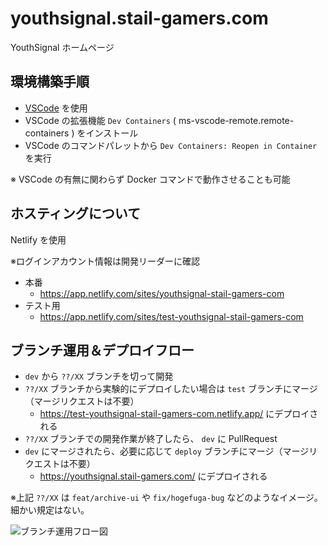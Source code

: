 # youthsignal.stail-gamers.com

YouthSignal ホームページ

## 環境構築手順

- [VSCode](https://code.visualstudio.com/) を使用
- VSCode の拡張機能 `Dev Containers` ( ms-vscode-remote.remote-containers ) をインストール
- VSCode のコマンドパレットから `Dev Containers: Reopen in Container` を実行

※ VSCode の有無に関わらず Docker コマンドで動作させることも可能

## ホスティングについて

Netlify を使用

※ログインアカウント情報は開発リーダーに確認

- 本番
  - https://app.netlify.com/sites/youthsignal-stail-gamers-com
- テスト用
  - https://app.netlify.com/sites/test-youthsignal-stail-gamers-com

## ブランチ運用＆デプロイフロー

- `dev` から `??/XX` ブランチを切って開発
- `??/XX` ブランチから実験的にデプロイしたい場合は `test` ブランチにマージ（マージリクエストは不要）
  - https://test-youthsignal-stail-gamers-com.netlify.app/ にデプロイされる
- `??/XX` ブランチでの開発作業が終了したら、 `dev` に PullRequest
- `dev` にマージされたら、必要に応じて `deploy` ブランチにマージ（マージリクエストは不要）
  - https://youthsignal.stail-gamers.com/ にデプロイされる

※上記 `??/XX` は `feat/archive-ui` や `fix/hogefuga-bug` などのようなイメージ。細かい規定はない。

![ブランチ運用フロー図](https://user-images.githubusercontent.com/22608356/205312902-672ac872-2e6e-48c7-bd9e-3b48865d76af.png)
